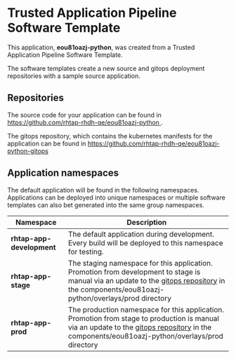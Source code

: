 # Trusted Application Pipeline Software Template

This application, **eou81oazj-python**, was created from a Trusted Application Pipeline Software Template.

The software templates create a new source and gitops deployment repositories with a sample source application. 

## Repositories

The source code for your application can be found in [https://github.com/rhtap-rhdh-qe/eou81oazj-python ](https://github.com/rhtap-rhdh-qe/eou81oazj-python ).
 
The gitops repository, which contains the kubernetes manifests for the application can be found in 
[https://github.com/rhtap-rhdh-qe/eou81oazj-python-gitops ](https://github.com/rhtap-rhdh-qe/eou81oazj-python-gitops ) 

## Application namespaces 

The default application will be found in the following namespaces. Applications can be deployed into unique namespaces or multiple software templates can also bet generated into the same group namespaces.  

|  Namespace   |  Description   |  
| -------- | -------- |   
| **rhtap-app-development** | The default application during development. Every build will be deployed to this namespace for testing. | 
| **rhtap-app-stage** | The staging namespace for this application. Promotion from development to stage is manual via an update to the [gitops repository](https://github.com/rhtap-rhdh-qe/eou81oazj-python-gitops ) in the components/eou81oazj-python/overlays/prod directory |  
| **rhtap-app-prod** | The production namespace for this application. Promotion from stage to production is manual via an update to the [gitops repository](https://github.com/rhtap-rhdh-qe/eou81oazj-python-gitops ) in the components/eou81oazj-python/overlays/prod directory | 